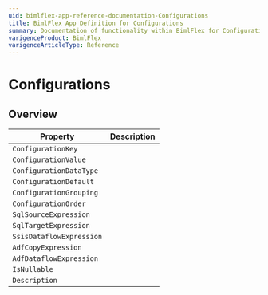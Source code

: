 ```yaml
---
uid: bimlflex-app-reference-documentation-Configurations
title: BimlFlex App Definition for Configurations
summary: Documentation of functionality within BimlFlex for Configurations
varigenceProduct: BimlFlex
varigenceArticleType: Reference
---
```


# Configurations



## Overview
  
| Property | Description |
| --------- | ----------- |
|`ConfigurationKey` | |
|`ConfigurationValue` | |
|`ConfigurationDataType` | |
|`ConfigurationDefault` | |
|`ConfigurationGrouping` | |
|`ConfigurationOrder` | |
|`SqlSourceExpression` | |
|`SqlTargetExpression` | |
|`SsisDataflowExpression` | |
|`AdfCopyExpression` | |
|`AdfDataflowExpression` | |
|`IsNullable` | |
|`Description` | |
